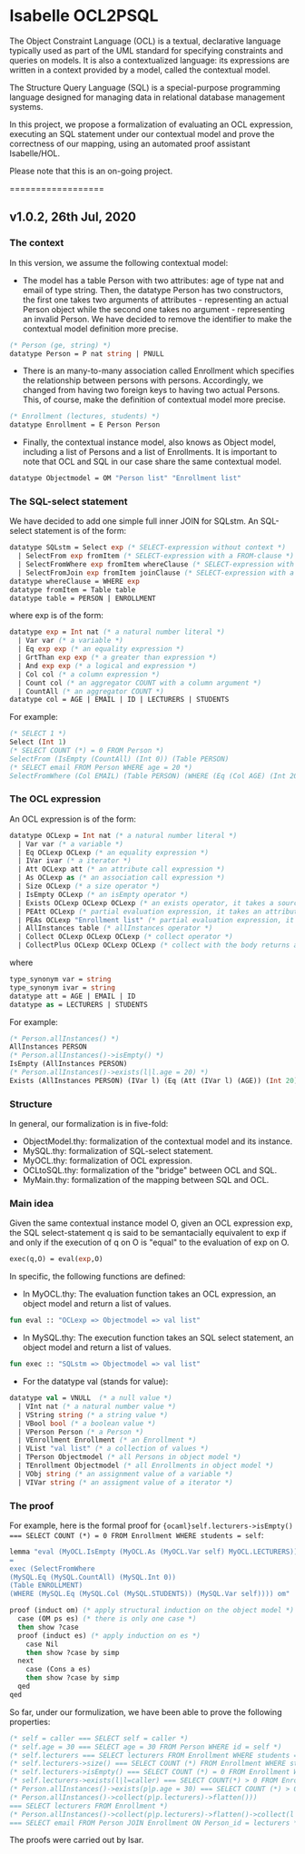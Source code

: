 # Isabelle OCL2PSQL

The Object Constraint Language (OCL) is a textual, declarative language typically used as part of the UML standard for specifying constraints and queries on models. It is also a contextualized language: its expressions are written in a context provided by a model, called the contextual model.

The Structure Query Language (SQL) is a special-purpose programming language designed for managing data in relational database management systems.

In this project, we propose a formalization of evaluating an OCL expression, executing an SQL statement under our contextual model and prove the correctness of our mapping, using an automated proof assistant Isabelle/HOL.

Please note that this is an on-going project.

==================
## v1.0.2, 26th Jul, 2020

### The context
In this version, we assume the following contextual model:
- The model has a table Person with two attributes: age of type nat and email of type string. Then, the datatype Person has two constructors, the first one takes two arguments of attributes - representing an actual Person object while the second one takes no argument - representing an invalid Person.
We have decided to remove the identifier to make the contextual model definition more precise.
```ocaml
(* Person (ge, string) *) 
datatype Person = P nat string | PNULL
``` 
- There is an many-to-many association called Enrollment which specifies the relationship between persons with persons. Accordingly, we changed from having two foreign keys to having two actual Persons. This, of course, make the definition of contextual model more precise.
```ocaml
(* Enrollment (lectures, students) *)
datatype Enrollment = E Person Person
```
- Finally, the contextual instance model, also knows as Object model, including a list of Persons and a list of Enrollments. It is important to note that OCL and SQL in our case share the same contextual model.
```ocaml
datatype Objectmodel = OM "Person list" "Enrollment list"
```

### The SQL-select statement
We have decided to add one simple full inner JOIN for SQLstm. An SQL-select statement is of the form:
```ocaml
datatype SQLstm = Select exp (* SELECT-expression without context *)
  | SelectFrom exp fromItem (* SELECT-expression with a FROM-clause *)
  | SelectFromWhere exp fromItem whereClause (* SELECT-expression with a FROM-clause and a WHERE-clause *)
  | SelectFromJoin exp fromItem joinClause (* SELECT-expression with a JOIN-clause between two tables, for the time being, they are a Entity table and a related Associaiton table *)
datatype whereClause = WHERE exp
datatype fromItem = Table table
datatype table = PERSON | ENROLLMENT
```
where exp is of the form:
```ocaml
datatype exp = Int nat (* a natural number literal *)
  | Var var (* a variable *)
  | Eq exp exp (* an equality expression *)
  | GrtThan exp exp (* a greater than expression *)
  | And exp exp (* a logical and expression *)
  | Col col (* a column expression *)
  | Count col (* an aggregator COUNT with a column argument *) 
  | CountAll (* an aggregator COUNT *)
datatype col = AGE | EMAIL | ID | LECTURERS | STUDENTS
```
For example:
```ocaml
(* SELECT 1 *)
Select (Int 1)
(* SELECT COUNT (*) = 0 FROM Person *)
SelectFrom (IsEmpty (CountAll) (Int 0)) (Table PERSON)
(* SELECT email FROM Person WHERE age = 20 *)
SelectFromWhere (Col EMAIL) (Table PERSON) (WHERE (Eq (Col AGE) (Int 20))
```

### The OCL expression
An OCL expression is of the form:
```ocaml
datatype OCLexp = Int nat (* a natural number literal *)
  | Var var (* a variable *)
  | Eq OCLexp OCLexp (* an equality expression *)
  | IVar ivar (* a iterator *)
  | Att OCLexp att (* an attribute call expression *)
  | As OCLexp as (* an association call expression *)
  | Size OCLexp (* a size operator *)
  | IsEmpty OCLexp (* an isEmpty operator *)
  | Exists OCLexp OCLexp OCLexp (* an exists operator, it takes a source expression, an iterator and a body expression, respectively *)
  | PEAtt OCLexp (* partial evaluation expression, it takes an attribute expression to be partially evaluated *)
  | PEAs OCLexp "Enrollment list" (* partial evaluation expression, it takes an association expression to be partially evaluated and the Enrollment lsit from the Object Model*)
  | AllInstances table (* allInstances operator *)
  | Collect OCLexp OCLexp OCLexp (* collect operator *)
  | CollectPlus OCLexp OCLexp OCLexp (* collect with the body returns a collect-type, then flatten afterwards*)
```
where
```ocaml
type_synonym var = string
type_synonym ivar = string
datatype att = AGE | EMAIL | ID
datatype as = LECTURERS | STUDENTS
```
For example:
```ocaml
(* Person.allInstances() *)
AllInstances PERSON
(* Person.allInstances()->isEmpty() *)
IsEmpty (AllInstances PERSON)
(* Person.allInstances()->exists(l|l.age = 20) *)
Exists (AllInstances PERSON) (IVar l) (Eq (Att (IVar l) (AGE)) (Int 20))
```

### Structure
In general, our formalization is in five-fold:
- ObjectModel.thy: formalization of the contextual model and its instance.
- MySQL.thy: formalization of SQL-select statement.
- MyOCL.thy: formalization of OCL expression.
- OCLtoSQL.thy: formalization of the "bridge" between OCL and SQL.
- MyMain.thy: formalization of the mapping between SQL and OCL.

### Main idea 
Given the same contextual instance model O, given an OCL expression exp, the SQL select-statement q is said to be semantacially equivalent to exp
if and only if the execution of q on O is "equal" to the evaluation of exp on O. 
```ocaml
exec(q,O) = eval(exp,O)
```
In specific, the following functions are defined:
- In MyOCL.thy: The evaluation function takes an OCL expression, an object model and return a list of values.
```ocaml
fun eval :: "OCLexp => Objectmodel => val list"
```
- In MySQL.thy: The execution function takes an SQL select statement, an object model and return a list of values.
```ocaml
fun exec :: "SQLstm => Objectmodel => val list"
```

- For the datatype val (stands for value):
```ocaml
datatype val = VNULL  (* a null value *)
  | VInt nat (* a natural number value *)
  | VString string (* a string value *)
  | VBool bool (* a boolean value *)
  | VPerson Person (* a Person *)
  | VEnrollment Enrollment (* an Enrollment *)
  | VList "val list" (* a collection of values *)
  | TPerson Objectmodel (* all Persons in object model *)
  | TEnrollment Objectmodel (* all Enrollments in object model *)
  | VObj string (* an assignment value of a variable *)
  | VIVar string (* an assigment value of a iterator *)
```

### The proof
For example, here is the formal proof for ```{ocaml}self.lecturers->isEmpty() === SELECT COUNT (*) = 0 FROM Enrollment WHERE students = self```:
```ocaml
lemma "eval (MyOCL.IsEmpty (MyOCL.As (MyOCL.Var self) MyOCL.LECTURERS)) om 
= 
exec (SelectFromWhere 
(MySQL.Eq (MySQL.CountAll) (MySQL.Int 0)) 
(Table ENROLLMENT) 
(WHERE (MySQL.Eq (MySQL.Col (MySQL.STUDENTS)) (MySQL.Var self)))) om"

proof (induct om) (* apply structural induction on the object model *)
  case (OM ps es) (* there is only one case *)
  then show ?case
  proof (induct es) (* apply induction on es *)
    case Nil
    then show ?case by simp
  next
    case (Cons a es)
    then show ?case by simp
  qed
qed
```

So far, under our formulization, we have been able to prove the following properties:
```ocaml
(* self = caller === SELECT self = caller *)
(* self.age = 30 === SELECT age = 30 FROM Person WHERE id = self *)
(* self.lecturers === SELECT lecturers FROM Enrollment WHERE students = self *)
(* self.lecturers->size() === SELECT COUNT (*) FROM Enrollment WHERE students = self *)
(* self.lecturers->isEmpty() === SELECT COUNT (*) = 0 FROM Enrollment WHERE students = self *)
(* self.lecturers->exists(l|l=caller) === SELECT COUNT(*) > 0 FROM Enrollment WHERE self = students AND lecturers = caller *)
(* Person.allInstances()->exists(p|p.age = 30) === SELECT COUNT (*) > 0 FROM Person WHERE age = 30*)
(* Person.allInstances()->collect(p|p.lecturers)->flatten()))
=== SELECT lecturers FROM Enrollment *)
(* Person.allInstances()->collect(p|p.lecturers)->flatten()->collect(l|l.email)
=== SELECT email FROM Person JOIN Enrollment ON Person_id = lecturers *)
```
The proofs were carried out by Isar.
